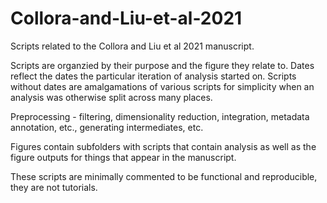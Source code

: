# Collora-and-Liu-et-al-2021
Scripts related to the Collora and Liu et al 2021 manuscript.

Scripts are organzied by their purpose and the figure they relate to. Dates reflect the dates the particular iteration of analysis started on. Scripts without dates are amalgamations of various scripts for simplicity when an analysis was otherwise split across many places.  

Preprocessing - filtering, dimensionality reduction, integration, metadata annotation, etc., generating intermediates, etc. 

Figures contain subfolders with scripts that contain analysis as well as the figure outputs for things that appear in the manuscript. 

These scripts are minimally commented to be functional and reproducible, they are not tutorials. 
